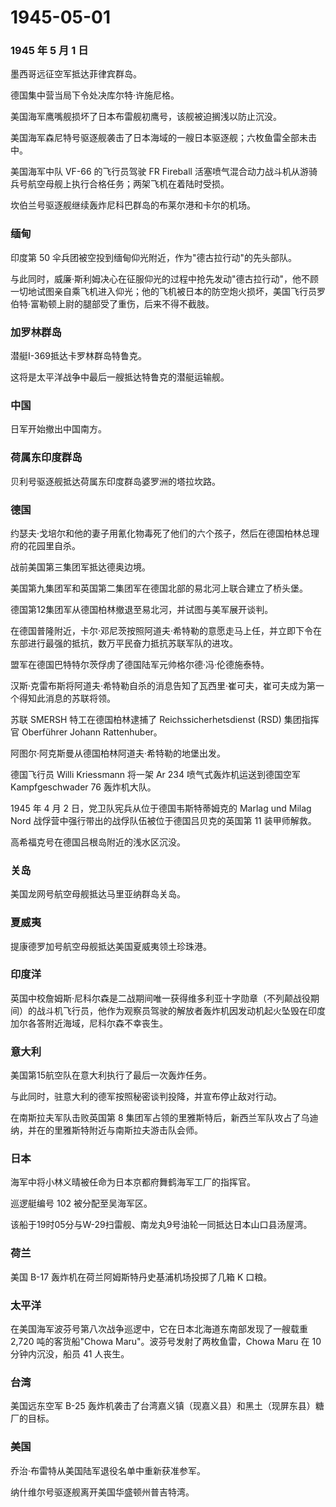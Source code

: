 # 1945-05-01

### 1945 年 5 月 1 日

墨西哥远征空军抵达菲律宾群岛。

德国集中营当局下令处决库尔特·许施尼格。

美国海军鹰嘴舰损坏了日本布雷舰初鹰号，该舰被迫搁浅以防止沉没。

美国海军森尼特号驱逐舰袭击了日本海域的一艘日本驱逐舰；六枚鱼雷全部未击中。

美国海军中队 VF-66 的飞行员驾驶 FR Fireball
活塞喷气混合动力战斗机从游骑兵号航空母舰上执行合格任务；两架飞机在着陆时受损。

坎伯兰号驱逐舰继续轰炸尼科巴群岛的布莱尔港和卡尔的机场。

### 缅甸

印度第 50 伞兵团被空投到缅甸仰光附近，作为"德古拉行动"的先头部队。

与此同时，威廉·斯利姆决心在征服仰光的过程中抢先发动"德古拉行动"，他不顾一切地试图亲自乘飞机进入仰光；他的飞机被日本的防空炮火损坏，美国飞行员罗伯特·富勒顿上尉的腿部受了重伤，后来不得不截肢。

### 加罗林群岛

潜艇I-369抵达卡罗林群岛特鲁克。

这将是太平洋战争中最后一艘抵达特鲁克的潜艇运输舰。

### 中国

日军开始撤出中国南方。

### 荷属东印度群岛

贝利号驱逐舰抵达荷属东印度群岛婆罗洲的塔拉坎路。

### 德国

约瑟夫·戈培尔和他的妻子用氰化物毒死了他们的六个孩子，然后在德国柏林总理府的花园里自杀。

战前美国第三集团军抵达德奥边境。

美国第九集团军和英国第二集团军在德国北部的易北河上联合建立了桥头堡。

德国第12集团军从德国柏林撤退至易北河，并试图与美军展开谈判。

在德国普隆附近，卡尔·邓尼茨按照阿道夫·希特勒的意愿走马上任，并立即下令在东部进行最强的抵抗，数万平民奋力抵抗苏联军队的进攻。

盟军在德国巴特特尔茨俘虏了德国陆军元帅格尔德·冯·伦德施泰特。

汉斯·克雷布斯将阿道夫·希特勒自杀的消息告知了瓦西里·崔可夫，崔可夫成为第一个得知此消息的苏联将领。

苏联 SMERSH 特工在德国柏林逮捕了 Reichssicherhetsdienst (RSD) 集团指挥官
Oberführer Johann Rattenhuber。

阿图尔·阿克斯曼从德国柏林阿道夫·希特勒的地堡出发。

德国飞行员 Willi Kriessmann 将一架 Ar 234 喷气式轰炸机运送到德国空军
Kampfgeschwader 76 轰炸机大队。

1945 年 4 月 2 日，党卫队宪兵从位于德国韦斯特蒂姆克的 Marlag und Milag
Nord 战俘营中强行带出的战俘队伍被位于德国吕贝克的英国第 11 装甲师解救。

高希福克号在德国吕根岛附近的浅水区沉没。

### 关岛

美国龙网号航空母舰抵达马里亚纳群岛关岛。

### 夏威夷

提康德罗加号航空母舰抵达美国夏威夷领土珍珠港。

### 印度洋

英国中校詹姆斯·尼科尔森是二战期间唯一获得维多利亚十字勋章（不列颠战役期间）的战斗机飞行员，他作为观察员驾驶的解放者轰炸机因发动机起火坠毁在印度加尔各答附近海域，尼科尔森不幸丧生。

### 意大利

美国第15航空队在意大利执行了最后一次轰炸任务。

与此同时，驻意大利的德军按照秘密谈判投降，并宣布停止敌对行动。

在南斯拉夫军队击败英国第 8
集团军占领的里雅斯特后，新西兰军队攻占了乌迪纳，并在的里雅斯特附近与南斯拉夫游击队会师。

### 日本

海军中将小林义晴被任命为日本京都府舞鹤海军工厂的指挥官。

巡逻艇编号 102 被分配至吴海军区。

该船于19时05分与W-29扫雷舰、南龙丸9号油轮一同抵达日本山口县汤屋湾。

### 荷兰

美国 B-17 轰炸机在荷兰阿姆斯特丹史基浦机场投掷了几箱 K 口粮。

### 太平洋

在美国海军波芬号第八次战争巡逻中，它在日本北海道东南部发现了一艘载重
2,720 吨的客货船"Chowa Maru"。波芬号发射了两枚鱼雷，Chowa Maru 在 10
分钟内沉没，船员 41 人丧生。

### 台湾

美国远东空军 B-25
轰炸机袭击了台湾嘉义镇（现嘉义县）和黑土（现屏东县）糖厂的目标。

### 美国

乔治·布雷特从美国陆军退役名单中重新获准参军。

纳什维尔号驱逐舰离开美国华盛顿州普吉特湾。